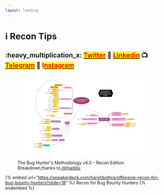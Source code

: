 ```yaml
---
layout: landing
---
```


# ℹ Recon Tips

## &#x20;:heavy\_multiplication\_x: [<mark style="color:red;">Twitter</mark>](https://twitter.com/Cipher0ps\_tech?t=MlqumIay8I49eWwhjgrotg\&s=09) :link: [<mark style="color:red;">Linkedin</mark>](https://www.linkedin.com/company/cipherops/) :tv: [<mark style="color:red;">Telegram</mark>](https://t.me/cipherops\_tech) :tada: <mark style="color:red;">I</mark>[<mark style="color:red;">nstagram</mark>](https://instagram.com/cipherops\_tech?igshid=MzNlNGNkZWQ4Mg==)

<div data-full-width="false">

<figure><img src="../../.gitbook/assets/image (4).png" alt=""><figcaption><p>The Bug Hunter's Methodology v4.0 - Recon Edition Breakdown,thanks to<a href="https://t.me/jhaddix"> @jhaddix</a></p></figcaption></figure>

</div>

{% embed url="https://speakerdeck.com/harshbothra/offensive-recon-for-bug-bounty-hunters?slide=18" %}
Recon for Bug Bounty Hunters
{% endembed %}

